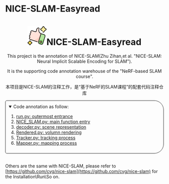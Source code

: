 # NICE-SLAM-Easyread

<!-- PROJECT LOGO -->

<p align="center">

  <h1 align="center"><img src="media/logo.png" width="60">NICE-SLAM-Easyread</h1>
  <div align="center"></div>
</p>
<p align="center">
This project is the annotation of NICE-SLAM(Zhu Zihan,et al. "NICE-SLAM: Neural Implicit Scalable Encoding for SLAM"). 
</p>

<p align="center">
It is the supporting code annotation warehouse of the "NeRF-based SLAM course".
</p>

<p align="center">
本项目是NICE-SLAM的注释工作，是“基于NeRF的SLAM课程”的配套代码注释仓库
</p>

<!-- TABLE OF CONTENTS -->
<details open="open" style='padding: 10px; border-radius:5px 30px 30px 5px; border-style: solid; border-width: 1px;'>
  <summary>Code annotation as follow:</summary>
  <ol>
    <li>
      <a href="./run.py">run.py: outermost entrance</a>
    </li>
    <li>
      <a href="./src/NICE_SLAM.py">NICE_SLAM.py: main function entry</a>
    </li>
    <li>
      <a href="./src/conv_onet/models/decoder.py">decoder.py: scene representation</a>
    </li>
    <li>
      <a href="./src/utils/Renderer.py">Rendered.py: volumn rendering</a>
    </li>
    <li>
      <a href="./src/Tracker.py">Tracker.py: tracking process</a>
    </li>
    <li>
      <a href="./src/Mapper.py">Mapper.py: mapping process</a>
    </li>
  </ol>
</details>

<br>

Others are the same with NICE-SLAM, please refer to [https://github.com/cvg/nice-slam](https://github.com/cvg/nice-slam) for the Installation\Run\So on.
